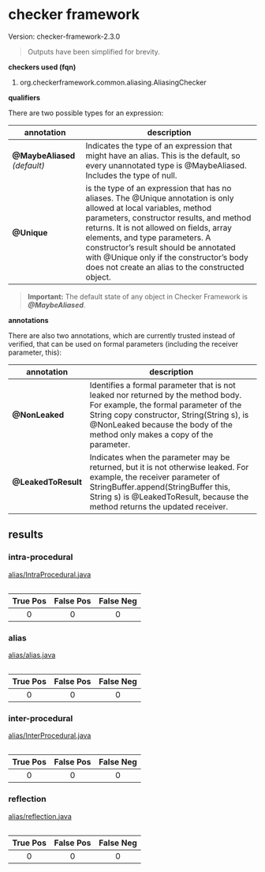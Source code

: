 # checker framework

Version: checker-framework-2.3.0

> Outputs have been simplified for brevity.

**checkers used (fqn)**

1. org.checkerframework.common.aliasing.AliasingChecker

**qualifiers**

There are two possible types for an expression:

| annotation | description |
| --- | --- |
| **@MaybeAliased** *(default)*| Indicates the type of an expression that might have an alias. This is the default, so every unannotated type is @MaybeAliased. Includes the type of null. |
| **@Unique** | is the type of an expression that has no aliases. The @Unique annotation is only allowed at local variables, method parameters, constructor results, and method returns. It is not allowed on fields, array elements, and type parameters. A constructor’s result should be annotated with @Unique only if the constructor’s body does not create an alias to the constructed object. |

> **Important:** The default state of any object in Checker Framework is ***@MaybeAliased***.

**annotations**

There are also two annotations, which are currently trusted instead of verified, that can 
be used on formal parameters (including the receiver parameter, this):

| annotation | description |
| --- | --- |
| **@NonLeaked** | Identifies a formal parameter that is not leaked nor returned by the method body. For example, the formal parameter of the String copy constructor, String(String s), is @NonLeaked because the body of the method only makes a copy of the parameter. |
| **@LeakedToResult** | Indicates when the parameter may be returned, but it is not otherwise leaked. For example, the receiver parameter of StringBuffer.append(StringBuffer this, String s) is @LeakedToResult, because the method returns the updated receiver. |

## results

### intra-procedural

[alias/IntraProcedural.java](https://github.com/michaelemery/staticanalysis/blob/master/checker/alias/IntraProcedural.java)

```

```

| True Pos | False Pos | False Neg |
| :---: | :---: | :---: |
| 0 | 0 | 0 |

### alias

[alias/alias.java](https://github.com/michaelemery/staticanalysis/blob/master/checker/alias/alias.java)

```

```

| True Pos | False Pos | False Neg |
| :---: | :---: | :---: |
| 0 | 0 | 0 |

### inter-procedural

[alias/InterProcedural.java](https://github.com/michaelemery/staticanalysis/blob/master/checker/alias/InterProcedural.java)


```

```

| True Pos | False Pos | False Neg |
| :---: | :---: | :---: |
| 0 | 0 | 0 |

### reflection

[alias/reflection.java](https://github.com/michaelemery/staticanalysis/blob/master/checker/alias/reflection.java)

```

```

| True Pos | False Pos | False Neg |
| :---: | :---: | :---: |
| 0 | 0 | 0 |
